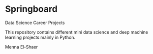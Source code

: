 # Springboard
Data Science Career Projects

This repository contains different mini data science and deep machine learning projects mainly in Python.

Menna El-Shaer
